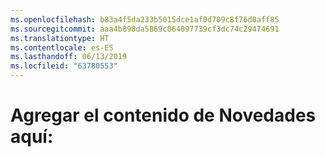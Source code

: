 ```yaml
---
ms.openlocfilehash: b83a4f5da233b5015dce1af0d709c8f76d0aff85
ms.sourcegitcommit: aaa4b898da5869c064097739cf3dc74c29474691
ms.translationtype: HT
ms.contentlocale: es-ES
ms.lasthandoff: 06/13/2019
ms.locfileid: "63780553"
---
```

# <a name="add-whats-new-content-here"></a>Agregar el contenido de Novedades aquí: